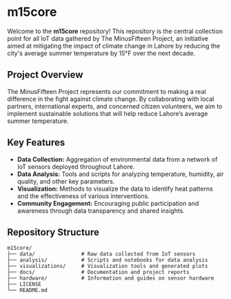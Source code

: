 # m15core

Welcome to the **m15core** repository! This repository is the central collection point for all IoT data gathered by The MinusFifteen Project, an initiative aimed at mitigating the impact of climate change in Lahore by reducing the city's average summer temperature by 15°F over the next decade.

## Project Overview

The MinusFifteen Project represents our commitment to making a real difference in the fight against climate change. By collaborating with local partners, international experts, and concerned citizen volunteers, we aim to implement sustainable solutions that will help reduce Lahore’s average summer temperature.

## Key Features

- **Data Collection:** Aggregation of environmental data from a network of IoT sensors deployed throughout Lahore.
- **Data Analysis:** Tools and scripts for analyzing temperature, humidity, air quality, and other key parameters.
- **Visualization:** Methods to visualize the data to identify heat patterns and the effectiveness of various interventions.
- **Community Engagement:** Encouraging public participation and awareness through data transparency and shared insights.

## Repository Structure

```plaintext
m15core/
├── data/               # Raw data collected from IoT sensors
├── analysis/           # Scripts and notebooks for data analysis
├── visualizations/     # Visualization tools and generated plots
├── docs/               # Documentation and project reports
├── hardware/           # Information and guides on sensor hardware
├── LICENSE
└── README.md

